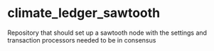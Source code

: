 # climate_ledger_sawtooth
Repository that should set up a sawtooth node with the settings and transaction processors needed to be in consensus
